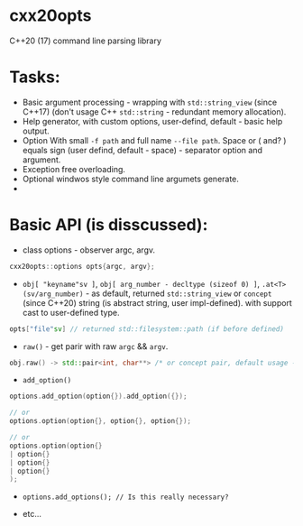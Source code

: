 # cxx20opts
C++20 (17) command line parsing library

# Tasks:
  * Basic argument processing - wrapping with `std::string_view` (since C++17) (don't usage C++ `std::string` - redundant memory allocation).
  * Help generator, with custom options, user-defind, default - basic help output.
  * Option With small `-f path` and full name `--file path`. Space or ( and? ) equals sign (user defind, default - space) - separator option and argument.
  * Exception free overloading.
  * Optional windwos style command line argumets generate.
  * 

# Basic API (is disscussed):
  * class options - observer argc, argv.
```cpp
cxx20opts::options opts{argc, argv};
```
  * `obj[ "keyname"sv ]`, `obj[ arg_number - decltype (sizeof 0) ]`, `.at<T>(sv/arg_number)` - as default, returned `std::string_view` or `concept` (since C++20) string (is abstract string, user impl-defined). with support cast to user-defined type.
```cpp
opts["file"sv] // returned std::filesystem::path (if before defined)
```
  * `raw()` - get parir with raw `argc` && `argv`.
```cpp
obj.raw() -> std::pair<int, char**> /* or concept pair, default usage - std::pair */ 
```
  * `add_option()`
```cpp
options.add_option(option{}).add_option({});

// or
options.option(option{}, option{}, option{});

// or
options.option(option{}
| option{}
| option{}
| option{}
);
```
* `options.add_options(); // Is this really necessary?`

* etc...



